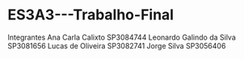# ES3A3---Trabalho-Final

Integrantes
Ana Carla Calixto           SP3084744
Leonardo Galindo da Silva   SP3081656
Lucas de Oliveira           SP3082741
Jorge Silva                 SP3056406
